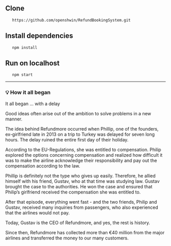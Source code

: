 
## Clone

```
   https://github.com/openshwin/RefundBookingSystem.git
```

## Install dependencies

```
   npm install
```

## Run on localhost

```
   npm start
```
*** 
### 💡 How it all began



It all began ... with a delay 


Good ideas often arise out of the ambition to solve problems in a new manner.


The idea behind Refundmore occurred when Phillip, one of the founders, ex-girlfriend late in 2013 on a trip to Turkey was delayed for seven long hours. The delay ruined the entire first day of their holiday.


According to the EU-Regulations, she was entitled to compensation. Philip explored the options concerning compensation and realized how difficult it was to make the airline acknowledge their responsibility and pay out the compensation according to the law.


Phillip is definitely not the type who gives up easily. Therefore, he allied himself with his friend, Gustav, who at that time was studying law. Gustav brought the case to the authorities. He won the case and ensured that Philip’s girlfriend received the compensation she was entitled to.


After that episode, everything went fast - and the two friends, Philip and Gustav, received many inquiries from passengers, who also experienced that the airlines would not pay.


Today, Gustav is the CEO of Refundmore, and yes, the rest is history.


Since then, Refundmore has collected more than €40 million from the major airlines and transferred the money to our many customers.
